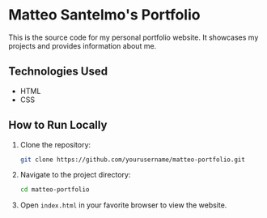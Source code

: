 # Matteo Santelmo's Portfolio

This is the source code for my personal portfolio website. It showcases my projects and provides information about me.

## Technologies Used

- HTML
- CSS

## How to Run Locally

1. Clone the repository:
    ```bash
    git clone https://github.com/yourusername/matteo-portfolio.git
    ```
2. Navigate to the project directory:
    ```bash
    cd matteo-portfolio
    ```
3. Open `index.html` in your favorite browser to view the website.
